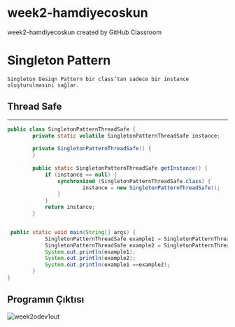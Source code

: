 # week2-hamdiyecoskun
week2-hamdiyecoskun created by GitHub Classroom

# Singleton Pattern
` Singleton Design Pattern bir class’tan sadece bir instance oluşturulmasını sağlar. `
## Thread Safe
---
```java
public class SingletonPatternThreadSafe {
        private static volatile SingletonPatternThreadSafe instance;
    
        private SingletonPatternThreadSafe() {
        }
        
        public static SingletonPatternThreadSafe getInstance() {
            if (instance == null) {
                synchronized (SingletonPatternThreadSafe.class) {
                        instance = new SingletonPatternThreadSafe();
                }
            }
            return instance;
        }


 public static void main(String[] args) {
            SingletonPatternThreadSafe example1 = SingletonPatternThreadSafe.getInstance();
            SingletonPatternThreadSafe example2 = SingletonPatternThreadSafe.getInstance();
            System.out.println(example1);
            System.out.println(example2);
            System.out.println(example1 ==example2);
        }
}
```
## Programın Çıktısı

![week2odev1out](https://user-images.githubusercontent.com/30255482/176276832-1563a882-2505-473c-9847-e2da8bb3e675.png)
